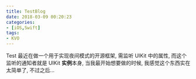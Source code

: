 ```yaml
---
title: TestBlog
date: 2018-03-09 00:20:23
categories:
- [iOS,Swift]
tags:
- KVO
---
```




Test
最近在做一个用于实现夜间模式的开源框架, 需监听 UIKit 中的属性, 而这个监听的通知者就是 UIKit **实例**本身, 当我最开始想要做的时候, 我感觉这个东西实在太简单了, 不过之后...


